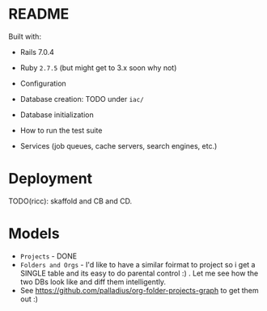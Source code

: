 # README

Built with:
* Rails 7.0.4
* Ruby `2.7.5` (but might get to 3.x soon why not)
* Configuration

* Database creation: TODO under `iac/`
* Database initialization

* How to run the test suite

* Services (job queues, cache servers, search engines, etc.)

# Deployment

TODO(ricc): skaffold and CB and CD.

# Models

* `Projects` - DONE
* `Folders and Orgs` - I'd like to have a similar foirmat to project so i get a SINGLE table and its easy to do parental control :) . Let me see how the two DBs look like and diff them intelligently.
* See https://github.com/palladius/org-folder-projects-graph to get them out :)